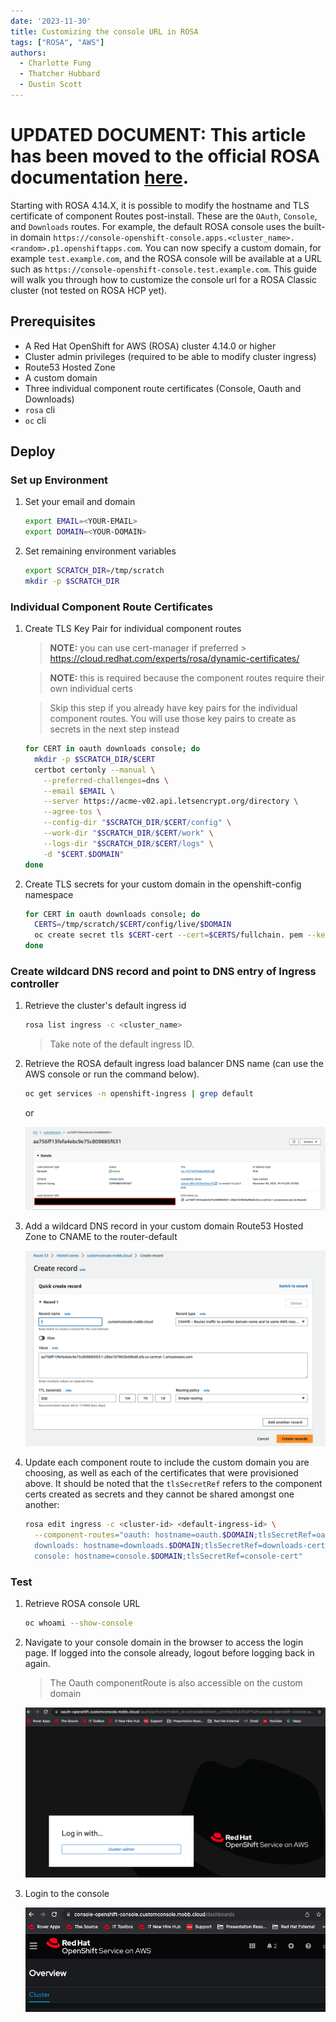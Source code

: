 ```yaml
---
date: '2023-11-30'
title: Customizing the console URL in ROSA
tags: ["ROSA", "AWS"]
authors:
  - Charlotte Fung
  - Thatcher Hubbard 
  - Dustin Scott
---
```


# UPDATED DOCUMENT: This article has been moved to the official ROSA documentation [here](https://docs.openshift.com/rosa/cloud_experts_tutorials/cloud-experts-update-component-routes.html). 

Starting with ROSA 4.14.X, it is possible to modify the hostname and TLS certificate of component Routes post-install. These are the `OAuth`, `Console`, and `Downloads` routes. For example, the default ROSA console uses the built-in domain `https://console-openshift-console.apps.<cluster_name>.<random>.p1.openshiftapps.com`. You can now specify a custom domain, for example `test.example.com`, and the ROSA console will be available at a URL such as `https://console-openshift-console.test.example.com`. This guide will walk you through how to customize the console url for a ROSA Classic cluster (not tested on ROSA HCP yet).


## Prerequisites

* A Red Hat OpenShift for AWS (ROSA) cluster 4.14.0 or higher
* Cluster admin privileges (required to be able to modify cluster ingress)
* Route53 Hosted Zone
* A custom domain
* Three individual component route certificates (Console, Oauth and Downloads)
* `rosa` cli
* `oc` cli

## Deploy 

### Set up Environment

1. Set your email and domain
    
     ```bash
     export EMAIL=<YOUR-EMAIL>
     export DOMAIN=<YOUR-DOMAIN>
     ```

1. Set remaining environment variables 
   
     ```bash
     export SCRATCH_DIR=/tmp/scratch
     mkdir -p $SCRATCH_DIR
     ```

### Individual Component Route Certificates

1. Create TLS Key Pair for individual component routes

   > **NOTE:** you can use cert-manager if preferred > https://cloud.redhat.com/experts/rosa/dynamic-certificates/

   > **NOTE:** this is required because the component routes require their own individual certs

   > Skip this step if you already have key pairs for the individual component routes.  You will use those key 
   pairs to create as secrets in the next step instead

     ```bash
     for CERT in oauth downloads console; do
       mkdir -p $SCRATCH_DIR/$CERT
       certbot certonly --manual \
         --preferred-challenges=dns \
         --email $EMAIL \
         --server https://acme-v02.api.letsencrypt.org/directory \
         --agree-tos \
         --config-dir "$SCRATCH_DIR/$CERT/config" \
         --work-dir "$SCRATCH_DIR/$CERT/work" \
         --logs-dir "$SCRATCH_DIR/$CERT/logs" \
         -d "$CERT.$DOMAIN"
     done
     ```

1. Create TLS secrets for your custom domain in the openshift-config namespace

     ```bash
     for CERT in oauth downloads console; do
       CERTS=/tmp/scratch/$CERT/config/live/$DOMAIN
       oc create secret tls $CERT-cert --cert=$CERTS/fullchain. pem --key=$CERTS/privkey.pem -n openshift-config
     done
     ```


### Create wildcard DNS record and point to DNS entry of Ingress controller

1. Retrieve the cluster's default ingress id
     ```bash
     rosa list ingress -c <cluster_name>
     ```
     > Take note of the default ingress ID.  

1. Retrieve the ROSA default ingress load balancer DNS name (can use the AWS console or run the command below).
     
     ```bash
     oc get services -n openshift-ingress | grep default
     ```
   or 

   ![aws loadbalancer console](images/ingress-dns.png)

1. Add a wildcard DNS record in your custom domain Route53 Hosted Zone to CNAME to the router-default 

   ![wildcard record](images/wildcardrecord.png)

1. Update each component route to include the custom domain you are choosing, as well as each of the certificates
that were provisioned above.  It should be noted that the `tlsSecretRef` refers to the component certs created as secrets and they cannot be shared amongst one another:

     ```bash
     rosa edit ingress -c <cluster-id> <default-ingress-id> \
       --component-routes="oauth: hostname=oauth.$DOMAIN;tlsSecretRef=oauth-cert,\
       downloads: hostname=downloads.$DOMAIN;tlsSecretRef=downloads-cert,\
       console: hostname=console.$DOMAIN;tlsSecretRef=console-cert"
     ```


### Test
1. Retrieve ROSA console URL
   
     ```bash
     oc whoami --show-console
     ```

1. Navigate to your console domain in the browser to access the login page. If logged into the console already, logout before logging back in again. 
 
   > The Oauth componentRoute is also accessible on the custom domain

   ![consolelogin](images/consolelogin.png)

1. Login to the console 

    ![rosaconsole](images/consoleurlview.png)
   
   
